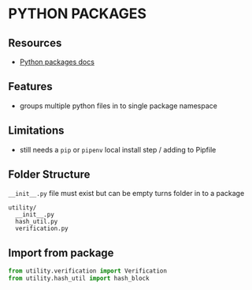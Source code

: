 # PYTHON PACKAGES

## Resources

- [Python packages docs](https://docs.python.org/3/tutorial/modules.html#packages)

## Features

- groups multiple python files in to single package namespace

## Limitations

- still needs a `pip` or `pipenv` local install step / adding to Pipfile

## Folder Structure

`__init__.py` file must exist but can be empty
turns folder in to a package

```
utility/
  __init__.py
  hash_util.py
  verification.py
```

## Import from package

```python
from utility.verification import Verification
from utility.hash_util import hash_block
```
